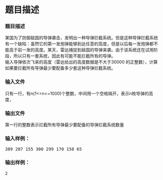 # 题目描述


<h3>
题目描述
</h3>
<p>
某国为了防御敌国的导弹袭击，发明出一种导弹拦截系统。但是这种导弹拦截系统有一个缺陷：虽然它的第一发炮弹能够到达任意的高度，但是以后每一发炮弹都不能高于前一发的高度。某天，雷达捕捉到敌国的导弹来袭。由于该系统还在试用阶段，所以只有一套系统，因此有可能不能拦截所有的导弹。<br/>
输入导弹依次飞来的高度（雷达给出的高度数据是不大于30000 的正整数），计算如果要拦截所有导弹最少要配备多少套这种导弹拦截系统。
</p>
<h3>
输入文件
</h3>
<p>
只有一行，有n(1&lt;=n&lt;=1000)个整数，中间用一个空格隔开，表示n枚导弹的高度，
</p>
<h3>
输出文件
</h3>
<p>
第一行的整数表示拦截所有导弹最少要配备的导弹拦截系统数量
</p>
<h3>
输入样例：
</h3>
<pre>389 207 155 300 299 170 158 65</pre>
<h3>
输出样例：
</h3>
<pre>2</pre>
